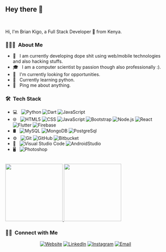 <h2> Hey there 👋</h2>
<br />

Hi, I'm Brian Kigo, a Full Stack Developer 🚀 from Kenya.


<h3> 👨🏻‍💻 &nbsp;About Me </h3>

- 🤔 &nbsp; I am currently developing dope shit using web/mobile technologies and also hacking stuffs.
- 🎓 &nbsp; I am a computer scientist by passion though also professionally :).
- 💼 &nbsp; I'm currently looking for opportunities.
- 🌱 &nbsp; Currently learning python.
- 💬 &nbsp; Ping me about anything.

<h3> 🛠 &nbsp;Tech Stack</h3>

- 💻 &nbsp;
  ![Python](https://img.shields.io/badge/-Python-333333?style=flat&logo=python)
  ![Dart](https://img.shields.io/badge/-Dart-333333?style=flat&logo=Dart&logoColor=007396)
  ![JavaScript](https://img.shields.io/badge/-JavaScript-333333?style=flat&logo=javascript)
- 🌐 &nbsp;
  ![HTML5](https://img.shields.io/badge/-HTML5-333333?style=flat&logo=HTML5)
  ![CSS](https://img.shields.io/badge/-CSS-333333?style=flat&logo=CSS3&logoColor=1572B6)
  ![JavaScript](https://img.shields.io/badge/-JavaScript-333333?style=flat&logo=javascript)
  ![Bootstrap](https://img.shields.io/badge/-Bootstrap-333333?style=flat&logo=bootstrap&logoColor=563D7C)
  ![Node.js](https://img.shields.io/badge/-Node.js-333333?style=flat&logo=node.js)
  ![React](https://img.shields.io/badge/-React-333333?style=flat&logo=react)
  ![Flutter](https://img.shields.io/badge/-Flutter-333333?style=flat&logo=Flutter&logoColor=007396)
  ![Firebase](https://img.shields.io/badge/-Firebase-333333?style=flat&logo=firebase)
- 🛢 &nbsp;
  ![MySQL](https://img.shields.io/badge/-MySQL-333333?style=flat&logo=mysql)
  ![MongoDB](https://img.shields.io/badge/-MongoDB-333333?style=flat&logo=mongodb)
  ![PostgreSql](https://img.shields.io/badge/-PostgreSql-333333?style=flat&logo=postgreSql)
- ⚙️ &nbsp;
  ![Git](https://img.shields.io/badge/-Git-333333?style=flat&logo=git)
  ![GitHub](https://img.shields.io/badge/-GitHub-333333?style=flat&logo=github)
  ![Bitbucket](https://img.shields.io/badge/-Bitbucket-blue?style=flat&logo=bitbucket)
- 🔧 &nbsp;
  ![Visual Studio Code](https://img.shields.io/badge/-Visual%20Studio%20Code-333333?style=flat&logo=visual-studio-code&logoColor=007ACC)
  ![AndroidStudio](https://img.shields.io/badge/-Android%20Studio-333333?style=flat&logo=android-studio&logoColor=#669933)
 - 🖥 &nbsp;
   ![Photoshop](https://img.shields.io/badge/-Photoshop-333333?style=flat&logo=adobe-photoshop)

<br/>

<a href="https://github.com/AVS1508">
  <img height="180em" src="https://github-readme-stats.vercel.app/api?username=kigz&theme=buefy&show_icons=true" />
  <img height="180em" src="https://github-readme-stats.vercel.app/api/top-langs/?username=kigz&theme=buefy&layout=compact" />
</a>

<br/>

<h3> 🤝🏻 &nbsp;Connect with Me </h3>

<p align="center">
<a href="https://www.briankigo.com/"><img alt="Website" src="https://img.shields.io/badge/Website-www.briankigo.com-blue?style=flat-square&logo=google-chrome"></a>
<a href="https://www.linkedin.com/in/brian-kigo-07557a122/"><img alt="LinkedIn" src="https://img.shields.io/badge/LinkedIn-Brian%20Kigo-blue?style=flat-square&logo=linkedin"></a>
<a href="https://www.instagram.com/brian_kigo/"><img alt="Instagram" src="https://img.shields.io/badge/Instagram-brian_kigo-blue?style=flat-square&logo=instagram"></a>
<a href="mailto:kigobrian@gmail.com"><img alt="Email" src="https://img.shields.io/badge/Email-kigobrian@gmail.com-blue?style=flat-square&logo=gmail"></a>
</p>

